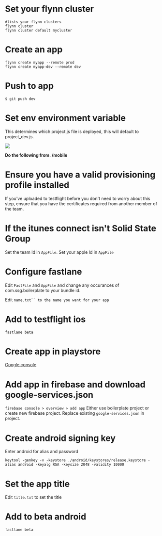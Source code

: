 
# Set your flynn cluster
```
#lists your flynn clusters
flynn cluster
flynn cluster default mycluster
```

# Create an app
```
flynn create myapp --remote prod
flynn create myapp-dev --remote dev
```

# Push to app
```$ git push dev```

# Set env environment variable
This determines which project.js file is deployed, this will default to project_dev.js.

<img src="http://image.prntscr.com/image/81147f28c68c413cb9ce9774b639396e.png"/>



**Do the following from ./mobile**

# Ensure you have a valid provisioning profile installed
If you've uploaded to testflight before you don't need to worry about this step, ensure that  you have the certificates required from another member of the team.

# If the itunes connect isn't Solid State Group
Set the team Id in ```AppFile```. Set your apple Id in ```AppFile```

# Configure fastlane
Edit ```FastFile``` and ```AppFile``` and change any occurances of com.ssg.boilerplate to your bundle id.

Edit ```name.txt`` to the name you want for your app```

# Add to testflight ios
```
fastlane beta
```

# Create app in playstore
<a href="https://play.google.com/apps">Google console</a>


# Add app in firebase and download google-services.json
```firebase console > overview > add app```
Either use boilerplate project or create new firebase project. Replace existing ```google-services.json``` in project.

# Create android signing key
Enter android for alias and password
```
keytool -genkey -v -keystore ./android/keystores/release.keystore -alias android -keyalg RSA -keysize 2048 -validity 10000
```

# Set the app title
Edit ```title.txt``` to set the title


# Add to beta android
```
fastlane beta
```